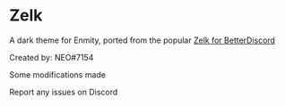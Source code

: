 # Zelk
A dark theme for Enmity, ported from the popular [Zelk for BetterDiscord](https://github.com/schnensch0/zelk)

Created by: NEO#7154

Some modifications made

Report any issues on Discord
